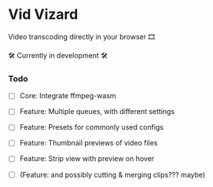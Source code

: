 # Vid Vizard

Video transcoding directly in your browser 🎞️

🛠️ Currently in development 🛠️

### Todo

- [ ] Core: Integrate ffmpeg-wasm 

- [ ] Feature: Multiple queues, with different settings
- [ ] Feature: Presets for commonly used configs
- [ ] Feature: Thumbnail previews of video files 
- [ ] Feature: Strip view with preview on hover 
- [ ] (Feature: and possibly cutting & merging clips??? maybe)
